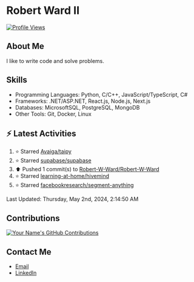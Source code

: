 
# Robert Ward II

[![Profile Views](https://komarev.com/ghpvc/?username=Robert-W-Ward)](https://github.com/Robert-W-Ward)

## About Me
I like to write code and solve problems.

## Skills
- Programming Languages: Python, C/C++, JavaScript/TypeScript, C#
- Frameworks: .NET/ASP.NET, React.js, Node.js, Next.js
- Databases: MicrosoftSQL, PostgreSQL, MongoDB
- Other Tools: Git, Docker, Linux

## :zap: Latest Activities
<!--RECENT_ACTIVITY:start-->
1. ⭐ Starred [Avaiga/taipy](https://github.com/Avaiga/taipy)
2. ⭐ Starred [supabase/supabase](https://github.com/supabase/supabase)
3. ⬆️ Pushed 1 commit(s) to [Robert-W-Ward/Robert-W-Ward](https://github.com/Robert-W-Ward/Robert-W-Ward)
4. ⭐ Starred [learning-at-home/hivemind](https://github.com/learning-at-home/hivemind)
5. ⭐ Starred [facebookresearch/segment-anything](https://github.com/facebookresearch/segment-anything)
<!--RECENT_ACTIVITY:end-->

<!--RECENT_ACTIVITY:last_update-->
Last Updated: Thursday, May 2nd, 2024, 2:14:50 AM
<!--RECENT_ACTIVITY:last_update_end-->

<!--END_SECTIN:activity-->
## Contributions
[![Your Name's GitHub Contributions](https://github-readme-streak-stats.herokuapp.com/?user=Robert-W-Ward&theme=radical)](https://github.com/your-username)

## Contact Me
- [Email](mailto:robertwesleyward2019@gmail.com)
- [LinkedIn](https://linkedin.com/in/https://www.linkedin.com/in/robert-ward-ii/)
